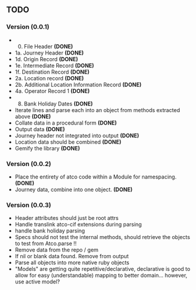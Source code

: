 ## TODO

### Version (0.0.1)

* 0. File Header **(DONE)**
* 1a. Journey Header **(DONE)**
* 1d. Origin Record **(DONE)**
* 1e. Intermediate Record **(DONE)**
* 1f. Destination Record **(DONE)**
* 2a. Location record **(DONE)**
* 2b. Additional Location Information Record **(DONE)**
* 4a. Operator Record 1 **(DONE)**
* 8. Bank Holiday Dates **(DONE)**
* Iterate lines and parse each into an object from methods extracted above **(DONE)**
* Collate data in a procedural form **(DONE)**
* Output data **(DONE)**
* Journey header not integrated into output **(DONE)**
* Location data should be combined **(DONE)**
* Gemify the library **(DONE)**

### Version (0.0.2)

* Place the entirety of atco code within a Module for namespacing. **(DONE)**
* Journey data, combine into one object. **(DONE)**

### Version (0.0.3)

* Header attributes should just be root attrs
* Handle translink atco-cif extensions during parsing
* handle bank holiday parsing
* Specs should not test the internal methods, should retrieve the objects to test from Atco.parse !!
* Remove data from the repo / gem
* If nil or blank data found. Remove from output
* Parse all objects into more native ruby objects
* "Models" are getting quite repetitive/declarative, declarative is good to allow for easy (understandable) mapping to better domain... however, use active model?
